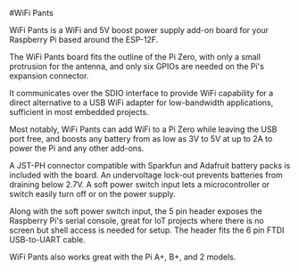 <!--
---
name: WiFi Pants
class: board
type: power, iot
formfactor: pHAT
manufacturer: SLNGadget
description: WiFi and battery power for the Raspberry Pi
url: https://hackaday.io/project/8678-rpi-wifi
github: https://github.com/al177/esp_hat
buy: https://www.tindie.com/products/ajlitt/wifi-power-pants/
image: 'wifi-pants.png'
pincount: 40
eeprom: no
power: external
pin:
  '13':
    name: ESP GPIO10
  '15':
    name: ESP SCLK
  '16':
    name: ESP CSO
  '18':
    name: ESP MISO
  '22':
    name: ESP MOSI
  '27':
    name: ESP CH_PD
  '37':
    name: ESP GPIO9
-->
#WiFi Pants

WiFi Pants is a WiFi and 5V boost power supply add-on board for your Raspberry Pi based around the ESP-12F.

The WiFi Pants board fits the outline of the Pi Zero, with only a small protrusion for the antenna, and only six GPIOs are needed on the Pi's expansion connector.

It communicates over the SDIO interface to provide WiFi capability for a direct alternative to a USB WiFi adapter for low-bandwidth applications, sufficient in most embedded projects.

Most notably, WiFi Pants can add WiFi to a Pi Zero while leaving the USB port free, and boosts any battery from as low as 3V to 5V at up to 2A to power the Pi and any other add-ons.

A JST-PH connector compatible with Sparkfun and Adafruit battery packs is included with the board. An undervoltage lock-out prevents batteries from draining below 2.7V. A soft power switch input lets a microcontroller or switch easily turn off or on the power supply.

Along with the soft power switch input, the 5 pin header exposes the Raspberry Pi's serial console, great for IoT projects where there is no screen but shell access is needed for setup. The header fits the 6 pin FTDI USB-to-UART cable.

WiFi Pants also works great with the Pi A+, B+, and 2 models.